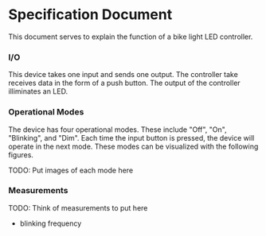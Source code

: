Specification Document
======================

This document serves to explain the function of a bike light LED controller.

### I/O ###

This device takes one input and sends one output. The controller take receives data in the form of a push button. The output of the controller illiminates an LED.

### Operational Modes ###

The device has four operational modes. These include "Off", "On", "Blinking", and "Dim". Each time the input button is pressed, the device will operate in the next mode. These modes can be visualized with the following figures.

TODO: Put images of each mode here

### Measurements ###

TODO: Think of measurements to put here
- blinking frequency
